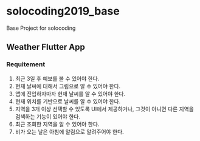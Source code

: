 # solocoding2019_base
Base Project for solocoding

## Weather Flutter App

### Requitement
1. 최근 3일 후 예보를 볼 수 있어야 한다.
1. 현재 날씨에 대해서 그림으로 알 수 있어야 한다.
1. 앱에 진입하자마자 현재 날씨를 알 수 있어야 한다.
1. 현재 위치를 기반으로 날씨를 알 수 있어야 한다.
1. 지역을 3개 이상 선택할 수 있도록 UI에서 제공하거나, 그것이 아니면 다른 지역을 검색하는 기능이 있어야 한다.
1. 최근 조회한 지역을 알 수 있어야 한다.
1. 비가 오는 날은 아침에 알림으로 알려주어야 한다.
